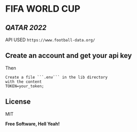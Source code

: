 # FIFA WORLD CUP
## _*QATAR 2022*_

API USED   ```https://www.football-data.org/```
## Create an account and get your api key
Then 
```
Create a file ```.env``` in the lib directory
with the content 
TOKEN=your_token;
```
## License

MIT

**Free Software, Hell Yeah!**
